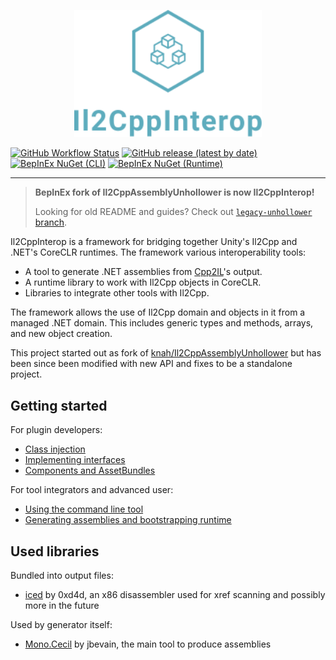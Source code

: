 <p align="center">
    <img src="logo/logo_big.svg" width="300">
</p>

[![GitHub Workflow Status](https://img.shields.io/github/workflow/status/BepInEx/Il2CppInterop/.NET)](https://github.com/BepInEx/Il2CppInterop/actions/workflows/dotnet.yml)
[![GitHub release (latest by date)](https://img.shields.io/github/v/release/BepInEx/Il2CppInterop)](https://github.com/BepInEx/Il2CppInterop/releases)
[![BepInEx NuGet (CLI)](https://img.shields.io/badge/NuGet-CLI-brightgreen)](https://nuget.bepinex.dev/packages/Il2CppInterop.CLI)
[![BepInEx NuGet (Runtime)](https://img.shields.io/badge/NuGet-Runtime-brightgreen)](https://nuget.bepinex.dev/packages/Il2CppInterop.Runtime)

***

> **BepInEx fork of Il2CppAssemblyUnhollower is now Il2CppInterop!**
>
> Looking for old README and guides? Check out [`legacy-unhollower` branch](https://github.com/BepInEx/Il2CppInterop/tree/legacy-unhollower).

Il2CppInterop is a framework for bridging together Unity's Il2Cpp and .NET's CoreCLR runtimes. The framework various interoperability tools:

* A tool to generate .NET assemblies from [Cpp2IL](https://github.com/SamboyCoding/Cpp2IL)'s output.
* A runtime library to work with Il2Cpp objects in CoreCLR.
* Libraries to integrate other tools with Il2Cpp.

The framework allows the use of Il2Cpp domain and objects in it from a managed .NET domain.
This includes generic types and methods, arrays, and new object creation.

This project started out as fork of [knah/Il2CppAssemblyUnhollower](https://github.com/knah/Il2CppAssemblyUnhollower)
but has been since been modified with new API and fixes to be a standalone project.

## Getting started

For plugin developers:

* [Class injection](https://github.com/BepInEx/Il2CppInterop/blob/master/Documentation/Class-Injection.md)
* [Implementing interfaces](https://github.com/BepInEx/Il2CppInterop/blob/master/Documentation/Implementing-Interfaces.md)
* [Components and AssetBundles](https://github.com/BepInEx/Il2CppInterop/blob/master/Documentation/Injected-Components-In-Asset-Bundles.md)

For tool integrators and advanced user:

* [Using the command line tool](https://github.com/BepInEx/Il2CppInterop/blob/master/Documentation/Command-Line-Usage.md)
* [Generating assemblies and bootstrapping runtime](https://github.com/BepInEx/Il2CppInterop/blob/master/Documentation/Integration-API.md)


## Used libraries

Bundled into output files:

* [iced](https://github.com/0xd4d/iced) by 0xd4d, an x86 disassembler used for xref scanning and possibly more in the
  future

Used by generator itself:

* [Mono.Cecil](https://github.com/jbevain/cecil) by jbevain, the main tool to produce assemblies
